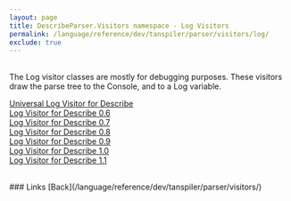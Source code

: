 ```yaml
---
layout: page
title: DescribeParser.Visitors namespace - Log Visitors
permalink: /language/reference/dev/tanspiler/parser/visitors/log/
exclude: true
---
```

<br>The Log visitor classes are mostly for debugging purposes. These visitors draw the parse tree to the Console, and to a Log variable.


[Universal Log Visitor for Describe](/language/reference/dev/tanspiler/parser/visitors/log/universal/)<br>
[Log Visitor for Describe 0.6](/language/reference/dev/tanspiler/parser/visitors/log/v06/)<br>
[Log Visitor for Describe 0.7](/language/reference/dev/tanspiler/parser/visitors/log/v07/)<br>
[Log Visitor for Describe 0.8](/language/reference/dev/tanspiler/parser/visitors/log/v08/)<br>
[Log Visitor for Describe 0.9](/language/reference/dev/tanspiler/parser/visitors/log/v09/)<br>
[Log Visitor for Describe 1.0](/language/reference/dev/tanspiler/parser/visitors/log/v10/)<br>
[Log Visitor for Describe 1.1](/language/reference/dev/tanspiler/parser/visitors/log/v11/)<br>


<br>
### Links
[Back](/language/reference/dev/tanspiler/parser/visitors/)